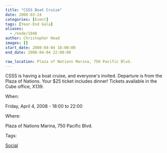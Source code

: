 ```yaml
---
title: "CSSS Boat Cruise"
date: 2008-03-24
categories: [Event]
tags: [Year-End Gala]
aliases:
  - /node/1048
author: Christopher Head
images: []
start_date: 2008-04-04 18:00:00
end_date: 2008-04-04 22:00:00

raw_location: Plaza of Nations Marina, 750 Pacific Blvd.
---
```


CSSS is having a boat cruise, and everyone's invited. Departure is from the Plaza of Nations. Your $25 ticket includes dinner! Tickets available in the Cube office, X139.

When:

Friday, April 4, 2008 - 18:00 to 22:00

Where:

Plaza of Nations Marina, 750 Pacific Blvd.

Tags:

[Social](/social)
